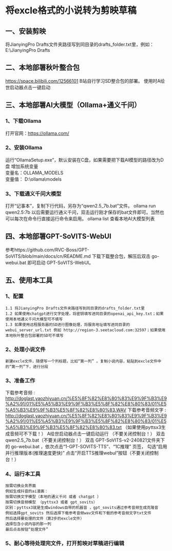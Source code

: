 # 将excle格式的小说转为剪映草稿
## 一、安装剪映
  将JianyingPro Drafts文件夹路径写到同目录的drafts_folder.txt里，例如：E:\JianyingPro Drafts

## 二、本地部署秋叶整合包
  https://space.bilibili.com/12566101  B站自行学习SD整合包的部署。
  使用时A绘世启动器点击一键启动

## 三、本地部署AI大模型（Ollama+通义千问）
### 1、下载Ollama
  打开官网：https://ollama.com/
### 2、安装Ollama
  运行“OllamaSetup.exe”，默认安装在C盘，如果需要把下载AI模型的路径改为D盘
  增加系统变量  
  变量名：OLLAMA_MODELS  
  变量值： D:\ollama\models
### 3、下载通义千问大模型
  打开“记事本”，复制下行代码，另存为“qwen2.5_7b.bat”文件。
  ollama run qwen2.5:7b
  以后需要运行通义千问，双击运行刚才保存的bat文件即可。当然也可以每次在命令行直接运行命令来启用。
  ollama list  查看本地AI大模型列表

## 四、本地部署GPT-SoVITS-WebUI

  参考https://github.com/RVC-Boss/GPT-SoVITS/blob/main/docs/cn/README.md
  下载下载整合包，解压后双击 go-webui.bat 即可启动 GPT-SoVITS-WebUI。

## 五、使用本工具
### 1、配置
    1.1 将JianyingPro Drafts文件夹路径写到同目录的drafts_folder.txt里
    1.2 如果使用chatgpt进行文字处理，将密钥填写进同目录的openai_api_key.txt；如果使用本地通义千问大模型可不填写
    1.3 如果使用远程服务器的SD进行图像处理，将服务地址填写进同目录的webui_server_url.txt 例如 http://region-3.seetacloud.com:32597；如果使用本地秋叶整合包部署的SD可不填写
### 2、处理小说文件
    新建excle文件，随便写一个列标题，比如“第一列” 。复制小说内容，粘贴到excle文件中的“第一列”下，进行分段
### 3、准备工作

下载参考音频 : http://doglast.yaozhiyuan.cn/%E5%8F%82%E8%80%83%E9%9F%B3%E9%A2%91/01%E5%A5%B3%E9%9F%B3%E5%8F%82%E8%80%83/01%E5%A5%B3%E9%9F%B3%E5%8F%82%E8%80%83.WAV
下载参考音频文字 : http://doglast.yaozhiyuan.cn/%E5%8F%82%E8%80%83%E9%9F%B3%E9%A2%91/01%E5%A5%B3%E9%9F%B3%E5%8F%82%E8%80%83/01%E5%A5%B3%E9%9F%B3%E5%8F%82%E8%80%83.txt
    （如果使用pyttsx3生成音频可不下载！）
    A绘世启动器点击一键启动运行 （不要关闭控制台！）
    双击qwen2.5_7b.bat（不要关闭控制台！）
    双击 GPT-SoVITS-v2-240821文件夹下的 go-webui.bat ，依次点击“1-GPT-SOVITS-TTS”、“1C推理” 页签，
    勾选“启用并行推理版本(推理速度更快)” 点击“开启TTS推理webul”按钮（不要关闭控制台！）

### 4、运行本工具
    按需切换业务界面
    例如生成抖音的ai漫画：
    按需切换文字模型（本地的通义千问 或者 chatgpt ）
    按需切换音频模型 （pyttsx3 或者 gpt_sovits）
    区别：pyttsx3就是生成windows自带的机器音 ，gpt_sovits通过参考音频生成克隆音
    例如选择gpt_sovits 然后选择下载参考音频wav文件和下载的参考音频文字txt文件
    然后选择要处理的文件（第2步的excle文件）
    选择包含小说内容的那一列
    最后点击按钮“处理文件”
### 5、耐心等待处理完文件，打开剪映对草稿进行编辑




    
